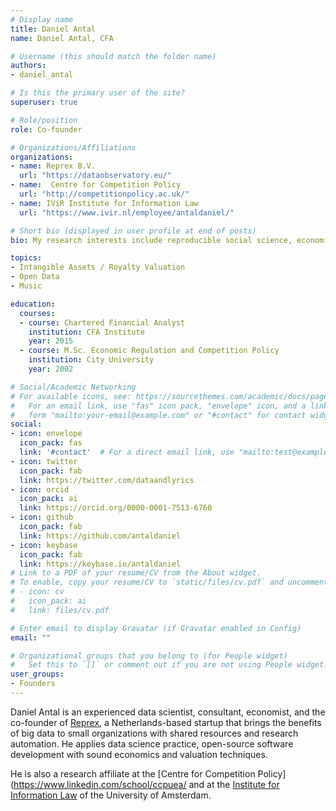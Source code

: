 ```yaml
---
# Display name
title: Daniel Antal
name: Daniel Antal, CFA

# Username (this should match the folder name)
authors:
- daniel_antal

# Is this the primary user of the site?
superuser: true

# Role/position
role: Co-founder

# Organizations/Affiliations
organizations:
- name: Reprex B.V.
  url: "https://dataobservatory.eu/"
- name:  Centre for Competition Policy
  url: "http://competitionpolicy.ac.uk/"
- name: IViR Institute for Information Law
  url: "https://www.ivir.nl/employee/antaldaniel/"

# Short bio (displayed in user profile at end of posts)
bio: My research interests include reproducible social science, economics and finance.

topics:
- Intangible Assets / Royalty Valuation
- Open Data
- Music

education:
  courses:
  - course: Chartered Financial Analyst
    institution: CFA Institute
    year: 2015
  - course: M.Sc. Economic Regulation and Competition Policy
    institution: City University
    year: 2002

# Social/Academic Networking
# For available icons, see: https://sourcethemes.com/academic/docs/page-builder/#icons
#   For an email link, use "fas" icon pack, "envelope" icon, and a link in the
#   form "mailto:your-email@example.com" or "#contact" for contact widget.
social:
- icon: envelope
  icon_pack: fas
  link: '#contact'  # For a direct email link, use "mailto:test@example.org".
- icon: twitter
  icon_pack: fab
  link: https://twitter.com/dataandlyrics
- icon: orcid
  icon_pack: ai
  link: https://orcid.org/0000-0001-7513-6760
- icon: github
  icon_pack: fab
  link: https://github.com/antaldaniel
- icon: keybase
  icon_pack: fab
  link: https://keybase.io/antaldaniel
# Link to a PDF of your resume/CV from the About widget.
# To enable, copy your resume/CV to `static/files/cv.pdf` and uncomment the lines below.
# - icon: cv
#   icon_pack: ai
#   link: files/cv.pdf

# Enter email to display Gravatar (if Gravatar enabled in Config)
email: ""

# Organizational groups that you belong to (for People widget)
#   Set this to `[]` or comment out if you are not using People widget.
user_groups:
- Founders
---
```


Daniel Antal is an experienced data scientist, consultant, economist, and the co-founder of [Reprex](https://reprex.nl/), a Netherlands-based startup that brings the benefits of big data to small organizations with shared resources and research automation. He applies data science practice, open-source software development with sound economics and valuation techniques. 

He is also a research affiliate at the [Centre for Competition Policy](https://www.linkedin.com/school/ccpuea/ and at the [Institute for Information Law](https://www.ivir.nl/employee/antaldaniel/) of the University of Amsterdam.
